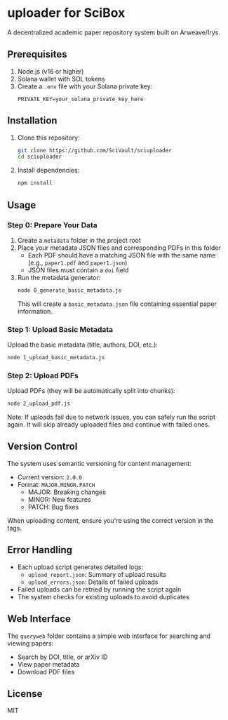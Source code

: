 # uploader for SciBox

A decentralized academic paper repository system built on Arweave/Irys.

## Prerequisites

1. Node.js (v16 or higher)
2. Solana wallet with SOL tokens
3. Create a `.env` file with your Solana private key:
   ```
   PRIVATE_KEY=your_solana_private_key_here
   ```

## Installation

1. Clone this repository:
   ```bash
   git clone https://github.com/SciVault/sciuploader
   cd sciuploader
   ```

2. Install dependencies:
   ```bash
   npm install
   ```

## Usage

### Step 0: Prepare Your Data

1. Create a `metadata` folder in the project root
2. Place your metadata JSON files and corresponding PDFs in this folder
   - Each PDF should have a matching JSON file with the same name (e.g., `paper1.pdf` and `paper1.json`)
   - JSON files must contain a `doi` field
3. Run the metadata generator:
   ```bash
   node 0_generate_basic_metadata.js
   ```
   This will create a `basic_metadata.json` file containing essential paper information.

### Step 1: Upload Basic Metadata

Upload the basic metadata (title, authors, DOI, etc.):
```bash
node 1_upload_basic_metadata.js
```

### Step 2: Upload PDFs

Upload PDFs (they will be automatically split into chunks):
```bash
node 2_upload_pdf.js
```

Note: If uploads fail due to network issues, you can safely run the script again. It will skip already uploaded files and continue with failed ones.


## Version Control

The system uses semantic versioning for content management:
- Current version: `2.0.0`
- Format: `MAJOR.MINOR.PATCH`
  - MAJOR: Breaking changes
  - MINOR: New features
  - PATCH: Bug fixes

When uploading content, ensure you're using the correct version in the tags.

## Error Handling

- Each upload script generates detailed logs:
  - `upload_report.json`: Summary of upload results
  - `upload_errors.json`: Details of failed uploads
- Failed uploads can be retried by running the script again
- The system checks for existing uploads to avoid duplicates

## Web Interface

The `queryweb` folder contains a simple web interface for searching and viewing papers:
- Search by DOI, title, or arXiv ID
- View paper metadata
- Download PDF files

## License

MIT